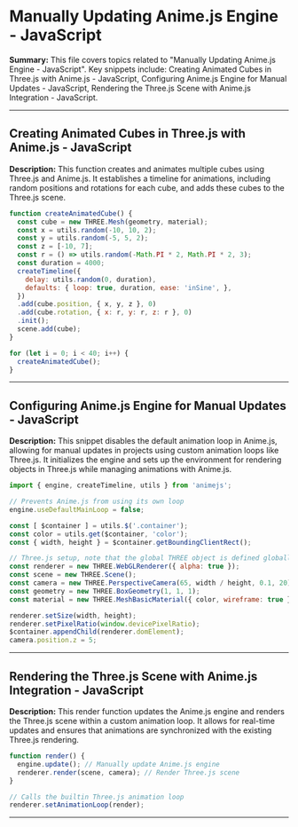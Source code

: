 # Manually Updating Anime.js Engine - JavaScript

**Summary:** This file covers topics related to "Manually Updating Anime.js Engine - JavaScript". Key snippets include: Creating Animated Cubes in Three.js with Anime.js - JavaScript, Configuring Anime.js Engine for Manual Updates - JavaScript, Rendering the Three.js Scene with Anime.js Integration - JavaScript.

---

## Creating Animated Cubes in Three.js with Anime.js - JavaScript

**Description:** This function creates and animates multiple cubes using Three.js and Anime.js. It establishes a timeline for animations, including random positions and rotations for each cube, and adds these cubes to the Three.js scene.

```JavaScript
function createAnimatedCube() {
  const cube = new THREE.Mesh(geometry, material);
  const x = utils.random(-10, 10, 2);
  const y = utils.random(-5, 5, 2);
  const z = [-10, 7];
  const r = () => utils.random(-Math.PI * 2, Math.PI * 2, 3);
  const duration = 4000;
  createTimeline({
    delay: utils.random(0, duration),
    defaults: { loop: true, duration, ease: 'inSine', },
  })
  .add(cube.position, { x, y, z }, 0)
  .add(cube.rotation, { x: r, y: r, z: r }, 0)
  .init();
  scene.add(cube);
}

for (let i = 0; i < 40; i++) {
  createAnimatedCube();
}

```

---

## Configuring Anime.js Engine for Manual Updates - JavaScript

**Description:** This snippet disables the default animation loop in Anime.js, allowing for manual updates in projects using custom animation loops like Three.js. It initializes the engine and sets up the environment for rendering objects in Three.js while managing animations with Anime.js.

```JavaScript
import { engine, createTimeline, utils } from 'animejs';

// Prevents Anime.js from using its own loop
engine.useDefaultMainLoop = false;

const [ $container ] = utils.$('.container');
const color = utils.get($container, 'color');
const { width, height } = $container.getBoundingClientRect();

// Three.js setup, note that the global THREE object is defined globally
const renderer = new THREE.WebGLRenderer({ alpha: true });
const scene = new THREE.Scene();
const camera = new THREE.PerspectiveCamera(65, width / height, 0.1, 20);
const geometry = new THREE.BoxGeometry(1, 1, 1);
const material = new THREE.MeshBasicMaterial({ color, wireframe: true });

renderer.setSize(width, height);
renderer.setPixelRatio(window.devicePixelRatio);
$container.appendChild(renderer.domElement);
camera.position.z = 5;

```

---

## Rendering the Three.js Scene with Anime.js Integration - JavaScript

**Description:** This render function updates the Anime.js engine and renders the Three.js scene within a custom animation loop. It allows for real-time updates and ensures that animations are synchronized with the existing Three.js rendering.

```JavaScript
function render() {
  engine.update(); // Manually update Anime.js engine
  renderer.render(scene, camera); // Render Three.js scene
}

// Calls the builtin Three.js animation loop
renderer.setAnimationLoop(render);

```

---